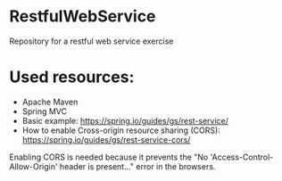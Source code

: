 # RestfulWebService
Repository for a restful web service exercise

# Used resources:

- Apache Maven
- Spring MVC
- Basic example: https://spring.io/guides/gs/rest-service/
- How to enable Cross-origin resource sharing (CORS): https://spring.io/guides/gs/rest-service-cors/

Enabling CORS is needed because it prevents the "No 'Access-Control-Allow-Origin' header is present..." 
error in the browsers.
